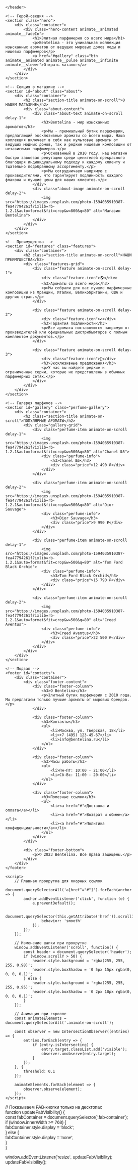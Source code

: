 <!DOCTYPE html>  
<html lang="ru">  
<head>  
    <meta charset="UTF-8">  
    <meta name="viewport" content="width=device-width, initial-scale=1.0">  
    <title>Bentelina - элитная парфюмерия со всего мира</title>  
    <link rel="stylesheet" href="https://cdnjs.cloudflare.com/ajax/libs/animate.css/4.1.1/animate.min.css">  
    <style>  
        /* Основные стили */  
        * {  
            margin: 0;  
            padding: 0;  
            box-sizing: border-box;  
            font-family: 'Montserrat', 'Arial', sans-serif;  
        }  
          
        body {  
            background-color: #f9f3f0;  
            color: #333;  
            line-height: 1.6;  
        }  
          
        .container {  
            max-width: 1200px;  
            margin: 0 auto;  
            padding: 0 20px;  
        }  
          
        /* Шапка сайта */  
        header {  
            background-color: rgba(255, 255, 255, 0.95);  
            padding: 15px 0;  
            position: fixed;  
            width: 100%;  
            z-index: 100;  
            box-shadow: 0 2px 10px rgba(0, 0, 0, 0.1);  
            transition: all 0.3s ease;  
        }  
          
        .header-content {  
            display: flex;  
            justify-content: space-between;  
            align-items: center;  
        }  
          
        .logo {  
            font-size: 28px;  
            font-weight: 700;  
            color: #b08e77;  
            letter-spacing: 1px;  
        }  
          
        nav ul {  
            display: flex;  
            list-style: none;  
        }  
          
        nav ul li {  
            margin-left: 30px;  
            position: relative;  
        }  
          
        nav ul li a {  
            color: #333;  
            text-decoration: none;  
            font-weight: 500;  
            transition: color 0.3s;  
            font-size: 16px;  
        }  
          
        nav ul li a:hover {  
            color: #b08e77;  
        }  
          
        nav ul li a::after {  
            content: '';  
            position: absolute;  
            width: 0;  
            height: 2px;  
            background: #b08e77;  
            bottom: -5px;  
            left: 0;  
            transition: width 0.3s;  
        }  
          
        nav ul li a:hover::after {  
            width: 100%;  
        }  
          
        /* Герой-секция */  
        .hero {  
            height: 100vh;  
            background: linear-gradient(rgba(0, 0, 0, 0.2), rgba(0, 0, 0, 0.2)),   
                        url('https://images.unsplash.com/photo-1592945403244-b3fbafd7f539?ixlib=rb-1.2.1&auto=format&fit=crop&w=1920&q=80') no-repeat center center/cover;  
            display: flex;  
            align-items: center;  
            text-align: center;  
            color: #fff;  
        }  
          
        .hero-content h1 {  
            font-size: 52px;  
            margin-bottom: 20px;  
            text-shadow: 0 2px 5px rgba(0, 0, 0, 0.3);  
        }  
          
        .hero-content p {  
            font-size: 22px;  
            margin-bottom: 30px;  
            max-width: 800px;  
            margin-left: auto;  
            margin-right: auto;  
            text-shadow: 0 1px 3px rgba(0, 0, 0, 0.3);  
        }  
          
        .btn {  
            display: inline-block;  
            background-color: #b08e77;  
            color: #fff;  
            padding: 14px 35px;  
            border-radius: 30px;  
            text-decoration: none;  
            font-weight: 600;  
            transition: all 0.3s;  
            border: 2px solid #b08e77;  
            text-transform: uppercase;  
            letter-spacing: 1px;  
            font-size: 14px;  
        }  
          
        .btn:hover {  
            background-color: transparent;  
            color: #fff;  
            transform: translateY(-3px);  
            box-shadow: 0 10px 20px rgba(0, 0, 0, 0.2);  
        }  
          
        /* Секция о магазине */  
        .about {  
            padding: 120px 0;  
            background-color: #fff;  
        }  
          
        .section-title {  
            text-align: center;  
            margin-bottom: 60px;  
            font-size: 36px;  
            color: #b08e77;  
            position: relative;  
        }  
          
        .section-title::after {  
            content: '';  
            display: block;  
            width: 80px;  
            height: 3px;  
            background: #b08e77;  
            margin: 15px auto 0;  
        }  
          
        .about-content {  
            display: flex;  
            align-items: center;  
            gap: 50px;  
        }  
          
        .about-text {  
            flex: 1;  
        }  
          
        .about-text h3 {  
            font-size: 28px;  
            margin-bottom: 20px;  
            color: #555;  
        }  
          
        .about-text p {  
            margin-bottom: 15px;  
            font-size: 16px;  
            color: #666;  
        }  
          
        .about-image {  
            flex: 1;  
            border-radius: 10px;  
            overflow: hidden;  
            box-shadow: 0 15px 30px rgba(0, 0, 0, 0.1);  
        }  
          
        .about-image img {  
            width: 100%;  
            height: auto;  
            display: block;  
            transition: transform 0.5s;  
        }  
          
        .about-image:hover img {  
            transform: scale(1.05);  
        }  
          
        /* Особенности */  
        .features {  
            padding: 100px 0;  
            background-color: #f9f3f0;  
        }  
          
        .features-grid {  
            display: grid;  
            grid-template-columns: repeat(auto-fit, minmax(300px, 1fr));  
            gap: 30px;  
        }  
          
        .feature {  
            background-color: #fff;  
            padding: 40px 30px;  
            border-radius: 10px;  
            text-align: center;  
            box-shadow: 0 5px 15px rgba(0, 0, 0, 0.05);  
            transition: all 0.3s;  
        }  
          
        .feature:hover {  
            transform: translateY(-10px);  
            box-shadow: 0 15px 30px rgba(0, 0, 0, 0.1);  
        }  
          
        .feature-icon {  
            font-size: 50px;  
            color: #b08e77;  
            margin-bottom: 20px;  
        }  
          
        .feature h3 {  
            margin-bottom: 15px;  
            font-size: 22px;  
            color: #555;  
        }  
          
        .feature p {  
            color: #777;  
            font-size: 15px;  
        }  
          
        /* Галерея парфюмов */  
        .perfume-gallery {  
            padding: 100px 0;  
            background-color: #fff;  
        }  
          
        .gallery-grid {  
            display: grid;  
            grid-template-columns: repeat(auto-fill, minmax(250px, 1fr));  
            gap: 25px;  
            margin-top: 50px;  
        }  
          
        .perfume-item {  
            position: relative;  
            border-radius: 10px;  
            overflow: hidden;  
            box-shadow: 0 5px 15px rgba(0, 0, 0, 0.1);  
            transition: all 0.3s;  
        }  
          
        .perfume-item:hover {  
            transform: translateY(-10px);  
            box-shadow: 0 15px 30px rgba(0, 0, 0, 0.15);  
        }  
          
        .perfume-item img {  
            width: 100%;  
            height: 300px;  
            object-fit: cover;  
            display: block;  
            transition: transform 0.5s;  
        }  
          
        .perfume-item:hover img {  
            transform: scale(1.1);  
        }  
          
        .perfume-info {  
            position: absolute;  
            bottom: 0;  
            left: 0;  
            right: 0;  
            background: linear-gradient(to top, rgba(0, 0, 0, 0.8), transparent);  
            padding: 20px;  
            color: #fff;  
        }  
          
        .perfume-info h3 {  
            font-size: 18px;  
            margin-bottom: 5px;  
        }  
          
        .perfume-info .price {  
            font-weight: 700;  
            font-size: 20px;  
            color: #b08e77;  
        }  
          
        /* Подвал */  
        footer {  
            background-color: #333;  
            padding: 70px 0 30px;  
            color: #fff;  
        }  
          
        .footer-content {  
            display: grid;  
            grid-template-columns: repeat(auto-fit, minmax(200px, 1fr));  
            gap: 40px;  
            margin-bottom: 50px;  
        }  
          
        .footer-column h3 {  
            font-size: 20px;  
            margin-bottom: 25px;  
            color: #b08e77;  
            position: relative;  
            padding-bottom: 10px;  
        }  
          
        .footer-column h3::after {  
            content: '';  
            position: absolute;  
            left: 0;  
            bottom: 0;  
            width: 40px;  
            height: 2px;  
            background: #b08e77;  
        }  
          
        .footer-column ul {  
            list-style: none;  
        }  
          
        .footer-column ul li {  
            margin-bottom: 12px;  
        }  
          
        .footer-column ul li a {  
            color: #ccc;  
            text-decoration: none;  
            transition: color 0.3s;  
        }  
          
        .footer-column ul li a:hover {  
            color: #b08e77;  
            padding-left: 5px;  
        }  
          
        .footer-bottom {  
            text-align: center;  
            padding-top: 30px;  
            border-top: 1px solid #444;  
            color: #999;  
            font-size: 14px;  
        }  
          
        /* Анимации */  
        .animate-on-scroll {  
            opacity: 0;  
            transform: translateY(30px);  
            transition: opacity 0.6s, transform 0.6s;  
        }  
          
        .animate-on-scroll.visible {  
            opacity: 1;  
            transform: translateY(0);  
        }  
          
        .delay-1 {  
            transition-delay: 0.2s;  
        }  
          
        .delay-2 {  
            transition-delay: 0.4s;  
        }  
          
        .delay-3 {  
            transition-delay: 0.6s;  
        }  
    </style>  
</head>  
<body>  
    <!-- Шапка сайта -->  
    <header>  
        <div class="container">  
            <div class="header-content">  
                <div class="logo">BENTELINA</div>  
  <header>  
    <div class="container">  
        <div class="header-content">  
            <div class="logo">BENTELINA</div>  
            <div class="header-actions">  
                <a href="#search" class="search-btn"><i class="fas fa-search"></i></a>  
                <a href="#profile" class="profile-btn"><i class="far fa-user"></i></a>  
            </div>  
        </div>  
    </div>  
</header>  
  
<style>  
    /* Обновлённые стили шапки */  
    header {  
        background-color: rgba(255, 255, 255, 0.98);  
        padding: 15px 0;  
        position: fixed;  
        width: 100%;  
        z-index: 100;  
        box-shadow: 0 2px 10px rgba(0, 0, 0, 0.1);  
    }  
      
    .header-content {  
        display: flex;  
        justify-content: space-between;  
        align-items: center;  
    }  
      
    .header-actions a {  
        color: #333;  
        font-size: 18px;  
        margin-left: 20px;  
        transition: color 0.3s;  
    }  
      
    .header-actions a:hover {  
        color: #b08e77;  
    }  
</style>  
  
    </header>  
  
    <!-- Герой-секция -->  
    <section class="hero">  
        <div class="container">  
            <div class="hero-content animate__animated animate__fadeIn">  
                <h1>Элитная парфюмерия со всего мира</h1>  
                <p>Bentelina - это уникальная коллекция изысканных ароматов от ведущих мировых домов моды и нишевых парфюмеров</p>  
                <a href="#gallery" class="btn animate__animated animate__pulse animate__infinite animate__slower">Открыть каталог</a>  
            </div>  
        </div>  
    </section>  
  
    <!-- Секция о магазине -->  
    <section id="about" class="about">  
        <div class="container">  
            <h2 class="section-title animate-on-scroll">О НАШЕМ МАГАЗИНЕ</h2>  
            <div class="about-content">  
                <div class="about-text animate-on-scroll delay-1">  
                    <h3>Bentelina - мир изысканных ароматов</h3>  
                    <p>Мы - премиальный бутик парфюмерии, предлагающий эксклюзивные ароматы со всего мира. Наша коллекция включает в себя как культовые ароматы от ведущих модных домов, так и редкие нишевые композиции от независимых парфюмеров.</p>  
                    <p>Основанный в 2010 году, наш магазин быстро завоевал репутацию среди ценителей прекрасного благодаря индивидуальному подходу к каждому клиенту и тщательно подобранному ассортименту.</p>  
                    <p>Мы сотрудничаем напрямую с производителями, что гарантирует подлинность каждого флакона и лучшие цены для наших клиентов.</p>  
                </div>  
                <div class="about-image animate-on-scroll delay-2">  
                    <img src="https://images.unsplash.com/photo-1594035910387-fea47794261f?ixlib=rb-1.2.1&auto=format&fit=crop&w=800&q=80" alt="Магазин Bentelina">  
                </div>  
            </div>  
        </div>  
    </section>  
  
    <!-- Преимущества -->  
    <section id="features" class="features">  
        <div class="container">  
            <h2 class="section-title animate-on-scroll">НАШИ ПРЕИМУЩЕСТВА</h2>  
            <div class="features-grid">  
                <div class="feature animate-on-scroll delay-1">  
                    <div class="feature-icon">🌎</div>  
                    <h3>Ароматы со всего мира</h3>  
                    <p>Мы собрали для вас лучшие парфюмерные композиции из Франции, Италии, Великобритании, США и других стран.</p>  
                </div>  
                  
                <div class="feature animate-on-scroll delay-2">  
                    <div class="feature-icon">✔️</div>  
                    <h3>Гарантия подлинности</h3>  
                    <p>Все ароматы поставляются напрямую от производителей или официальных дистрибьюторов с полным комплектом документов.</p>  
                </div>  
                  
                <div class="feature animate-on-scroll delay-3">  
                    <div class="feature-icon">💎</div>  
                    <h3>Эксклюзивные предложения</h3>  
                    <p>У нас вы найдете редкие и ограниченные серии, которые не представлены в обычных парфюмерных сетях.</p>  
                </div>  
            </div>  
        </div>  
    </section>  
  
    <!-- Галерея парфюмов -->  
    <section id="gallery" class="perfume-gallery">  
        <div class="container">  
            <h2 class="section-title animate-on-scroll">ПОПУЛЯРНЫЕ АРОМАТЫ</h2>  
            <div class="gallery-grid">  
                <div class="perfume-item animate-on-scroll delay-1">  
                    <img src="https://images.unsplash.com/photo-1594035910387-fea47794261f?ixlib=rb-1.2.1&auto=format&fit=crop&w=500&q=80" alt="Chanel №5">  
                    <div class="perfume-info">  
                        <h3>Chanel №5</h3>  
                        <div class="price">12 490 ₽</div>  
                    </div>  
                </div>  
                  
                <div class="perfume-item animate-on-scroll delay-2">  
                    <img src="https://images.unsplash.com/photo-1594035910387-fea47794261f?ixlib=rb-1.2.1&auto=format&fit=crop&w=500&q=80" alt="Dior Sauvage">  
                    <div class="perfume-info">  
                        <h3>Dior Sauvage</h3>  
                        <div class="price">9 990 ₽</div>  
                    </div>  
                </div>  
                  
                <div class="perfume-item animate-on-scroll delay-1">  
                    <img src="https://images.unsplash.com/photo-1594035910387-fea47794261f?ixlib=rb-1.2.1&auto=format&fit=crop&w=500&q=80" alt="Tom Ford Black Orchid">  
                    <div class="perfume-info">  
                        <h3>Tom Ford Black Orchid</h3>  
                        <div class="price">15 790 ₽</div>  
                    </div>  
                </div>  
                  
                <div class="perfume-item animate-on-scroll delay-2">  
                    <img src="https://images.unsplash.com/photo-1594035910387-fea47794261f?ixlib=rb-1.2.1&auto=format&fit=crop&w=500&q=80" alt="Creed Aventus">  
                    <div class="perfume-info">  
                        <h3>Creed Aventus</h3>  
                        <div class="price">22 500 ₽</div>  
                    </div>  
                </div>  
            </div>  
        </div>  
    </section>  
  
    <!-- Подвал -->  
    <footer id="contacts">  
        <div class="container">  
            <div class="footer-content">  
                <div class="footer-column">  
                    <h3>О Bentelina</h3>  
                    <p>Элитный бутик парфюмерии с 2010 года. Мы предлагаем только лучшие ароматы от мировых брендов.</p>  
                </div>  
                  
                <div class="footer-column">  
                    <h3>Контакты</h3>  
                    <ul>  
                        <li>Москва, ул. Тверская, 18</li>  
                        <li>+7 (495) 123-45-67</li>  
                        <li>info@bentelina.ru</li>  
                    </ul>  
                </div>  
                  
                <div class="footer-column">  
                    <h3>Часы работы</h3>  
                    <ul>  
                        <li>Пн-Пт: 10:00 - 21:00</li>  
                        <li>Сб-Вс: 11:00 - 20:00</li>  
                    </ul>  
                </div>  
                  
                <div class="footer-column">  
                    <h3>Полезные ссылки</h3>  
                    <ul>  
                        <li><a href="#">Доставка и оплата</a></li>  
                        <li><a href="#">Возврат и обмен</a></li>  
                        <li><a href="#">Политика конфиденциальности</a></li>  
                    </ul>  
                </div>  
            </div>  
              
            <div class="footer-bottom">  
                <p>© 2023 Bentelina. Все права защищены.</p>  
            </div>  
        </div>  
    </footer>  
  
    <script>  
        // Плавная прокрутка для якорных ссылок  
        document.querySelectorAll('a[href^="#"]').forEach(anchor => {  
            anchor.addEventListener('click', function (e) {  
                e.preventDefault();  
                  
                document.querySelector(this.getAttribute('href')).scrollIntoView({  
                    behavior: 'smooth'  
                });  
            });  
        });  
          
        // Изменение шапки при прокрутке  
        window.addEventListener('scroll', function() {  
            const header = document.querySelector('header');  
            if (window.scrollY > 50) {  
                header.style.background = 'rgba(255, 255, 255, 0.98)';  
                header.style.boxShadow = '0 5px 15px rgba(0, 0, 0, 0.1)';  
            } else {  
                header.style.background = 'rgba(255, 255, 255, 0.95)';  
                header.style.boxShadow = '0 2px 10px rgba(0, 0, 0, 0.1)';  
            }  
        });  
          
        // Анимация при скролле  
        const animateElements = document.querySelectorAll('.animate-on-scroll');  
          
        const observer = new IntersectionObserver((entries) => {  
            entries.forEach(entry => {  
                if (entry.isIntersecting) {  
                    entry.target.classList.add('visible');  
                    observer.unobserve(entry.target);  
                }  
            });  
        }, {  
            threshold: 0.1  
        });  
          
        animateElements.forEach(element => {  
            observer.observe(element);  
        });  
    </script>  
</body>  
</html>  
  
<!DOCTYPE html>  
<html lang="ru">  
<head>  
    <meta charset="UTF-8">  
    <meta name="viewport" content="width=device-width, initial-scale=1.0">  
    <title>Bentelina - элитная парфюмерия со всего мира</title>  
    <link rel="stylesheet" href="https://cdnjs.cloudflare.com/ajax/libs/font-awesome/6.0.0-beta3/css/all.min.css">  
    <link rel="stylesheet" href="https://cdnjs.cloudflare.com/ajax/libs/animate.css/4.1.1/animate.min.css">  
    <style>  
        /* (Предыдущие стили остаются без изменений) */  
  
        /* Стили для плавающих кнопок */  
        .fab-container {  
            position: fixed;  
            bottom: 30px;  
            right: 30px;  
            z-index: 999;  
            display: flex;  
            flex-direction: column;  
            align-items: flex-end;  
        }  
          
        .fab-main {  
            width: 60px;  
            height: 60px;  
            border-radius: 50%;  
            background: linear-gradient(135deg, #b08e77, #d4a992);  
            color: white;  
            display: flex;  
            align-items: center;  
            justify-content: center;  
            font-size: 24px;  
            box-shadow: 0 4px 20px rgba(176, 142, 119, 0.3);  
            cursor: pointer;  
            transition: all 0.3s;  
            position: relative;  
            z-index: 2;  
        }  
          
        .fab-main:hover {  
            transform: scale(1.1);  
            box-shadow: 0 6px 25px rgba(176, 142, 119, 0.4);  
        }  
          
        .fab-buttons {  
            display: flex;  
            flex-direction: column;  
            align-items: flex-end;  
            margin-bottom: 15px;  
            opacity: 0;  
            visibility: hidden;  
            transform: translateY(20px);  
            transition: all 0.3s;  
            position: absolute;  
            bottom: 70px;  
            right: 0;  
        }  
          
        .fab-buttons.show {  
            opacity: 1;  
            visibility: visible;  
            transform: translateY(0);  
        }  
          
        .fab-button {  
            width: 50px;  
            height: 50px;  
            border-radius: 50%;  
            background-color: white;  
            color: #b08e77;  
            display: flex;  
            align-items: center;  
            justify-content: center;  
            margin-top: 10px;  
            box-shadow: 0 3px 15px rgba(0, 0, 0, 0.1);  
            cursor: pointer;  
            transition: all 0.3s;  
            position: relative;  
        }  
          
        .fab-button:hover {  
            transform: scale(1.1);  
            background-color: #f5f5f5;  
        }  
          
        .fab-button .tooltip {  
            position: absolute;  
            right: 70px;  
            background-color: #333;  
            color: white;  
            padding: 5px 10px;  
            border-radius: 5px;  
            font-size: 12px;  
            white-space: nowrap;  
            opacity: 0;  
            visibility: hidden;  
            transition: all 0.3s;  
        }  
          
        .fab-button:hover .tooltip {  
            opacity: 1;  
            visibility: visible;  
            right: 60px;  
        }  
          
        .fab-button .badge {  
            position: absolute;  
            top: -5px;  
            right: -5px;  
            background-color: #e74c3c;  
            color: white;  
            border-radius: 50%;  
            width: 20px;  
            height: 20px;  
            display: flex;  
            align-items: center;  
            justify-content: center;  
            font-size: 10px;  
            font-weight: bold;  
        }  
    </style>  
</head>  
<body>  
    <!-- (Предыдущий HTML-код остается без изменений) -->  
  
    <!-- Плавающие кнопки -->  
    <div class="fab-container">  
        <div class="fab-buttons">  
            <div class="fab-button">  
                <i class="fas fa-shopping-cart"></i>  
                <span class="tooltip">Корзина (3)</span>  
                <span class="badge">3</span>  
            </div>  
            <div class="fab-button">  
                <i class="fas fa-heart"></i>  
                <span class="tooltip">Избранное</span>  
            </div>  
            <div class="fab-button">  
                <i class="fas fa-search"></i>  
                <span class="tooltip">Поиск</span>  
            </div>  
            <div class="fab-button">  
                <i class="fas fa-headset"></i>  
                <span class="tooltip">Поддержка</span>  
            </div>  
        </div>  
        <div class="fab-main" id="fabMain">  
            <i class="fas fa-plus"></i>  
        </div>  
    </div>  
  
    <script>  
        // (Предыдущий JavaScript код остается без изменений)  
  
        // Управление плавающими кнопками  
        const fabMain = document.getElementById('fabMain');  
        const fabButtons = document.querySelector('.fab-buttons');  
          
        fabMain.addEventListener('click', function() {  
            fabButtons.classList.toggle('show');  
            this.querySelector('i').classList.toggle('fa-plus');  
            this.querySelector('i').classList.toggle('fa-times');  
        });  
          
        // Закрывать кнопки при клике вне области  
        document.addEventListener('click', function(e) {  
            if (!e.target.closest('.fab-container')) {  
                fabButtons.classList.remove('show');  
                fabMain.querySelector('i').classList.remove('fa-times');  
                fabMain.querySelector('i').classList.add('fa-plus');  
            }  
        });  
    </script>  
</body>  
</html>  
  
<!-- ======= Секция "Категории парфюмерии" ======= -->  
<section id="categories" class="categories-section" style="padding: 80px 0; background-color: #fff;">  
  <div class="container">  
    <h2 class="section-title animate-on-scroll">Наши коллекции</h2>  
      
    <!-- Категория 1: Женские ароматы -->  
    <div class="category animate-on-scroll delay-1">  
      <h3 class="category-title">  
        <i class="fas fa-venus" style="color: #e83e8c; margin-right: 10px;"></i>  
        Женские ароматы  
        <a href="#women" class="view-all">Смотреть все →</a>  
      </h3>  
        
      <div class="products-grid">  
        <!-- Товар 1 -->  
        <div class="product-card">  
          <div class="product-badge">Хит</div>  
          <img src="https://via.placeholder.com/300x300?text=Chanel+No5" alt="Chanel №5">  
          <div class="product-info">  
            <h4>Chanel №5</h4>  
            <p class="brand">Chanel</p>  
            <div class="price">12 490 ₽ <span class="old-price">14 990 ₽</span></div>  
            <button class="add-to-cart">В корзину</button>  
          </div>  
        </div>  
          
        <!-- Товар 2 -->  
        <div class="product-card">  
          <img src="https://via.placeholder.com/300x300?text=Miss+Dior" alt="Miss Dior">  
          <div class="product-info">  
            <h4>Miss Dior</h4>  
            <p class="brand">Dior</p>  
            <div class="price">10 990 ₽</div>  
            <button class="add-to-cart">В корзину</button>  
          </div>  
        </div>  
          
        <!-- Товар 3 -->  
        <div class="product-card">  
          <div class="product-badge">New</div>  
          <img src="https://via.placeholder.com/300x300?text=Libre" alt="Libre">  
          <div class="product-info">  
            <h4>Libre</h4>  
            <p class="brand">Yves Saint Laurent</p>  
            <div class="price">11 790 ₽</div>  
            <button class="add-to-cart">В корзину</button>  
          </div>  
        </div>  
      </div>  
    </div>  
      
    <!-- Категория 2: Мужские ароматы -->  
    <div class="category animate-on-scroll delay-2">  
      <h3 class="category-title">  
        <i class="fas fa-mars" style="color: #3498db; margin-right: 10px;"></i>  
        Мужские ароматы  
        <a href="#men" class="view-all">Смотреть все →</a>  
      </h3>  
        
      <div class="products-grid">  
        <!-- Товар 1 -->  
        <div class="product-card">  
          <img src="https://via.placeholder.com/300x300?text=Sauvage" alt="Sauvage">  
          <div class="product-info">  
            <h4>Sauvage</h4>  
            <p class="brand">Dior</p>  
            <div class="price">9 990 ₽</div>  
            <button class="add-to-cart">В корзину</button>  
          </div>  
        </div>  
          
        <!-- Товар 2 -->  
        <div class="product-card">  
          <div class="product-badge">-20%</div>  
          <img src="https://via.placeholder.com/300x300?text=Bleu+de+Chanel" alt="Bleu de Chanel">  
          <div class="product-info">  
            <h4>Bleu de Chanel</h4>  
            <p class="brand">Chanel</p>  
            <div class="price">10 392 ₽ <span class="old-price">12 990 ₽</span></div>  
            <button class="add-to-cart">В корзину</button>  
          </div>  
        </div>  
          
        <!-- Товар 3 -->  
        <div class="product-card">  
          <img src="https://via.placeholder.com/300x300?text=Acqua+di+Gio" alt="Acqua di Gio">  
          <div class="product-info">  
            <h4>Acqua di Gio</h4>  
            <p class="brand">Giorgio Armani</p>  
            <div class="price">8 990 ₽</div>  
            <button class="add-to-cart">В корзину</button>  
          </div>  
        </div>  
      </div>  
    </div>  
      
    <!-- Категория 3: Нишевая парфюмерия -->  
    <div class="category animate-on-scroll delay-3">  
      <h3 class="category-title">  
        <i class="fas fa-star" style="color: #f1c40f; margin-right: 10px;"></i>  
        Нишевая коллекция  
        <a href="#niche" class="view-all">Смотреть все →</a>  
      </h3>  
        
      <div class="products-grid">  
        <!-- Товар 1 -->  
        <div class="product-card">  
          <div class="product-badge">Эксклюзив</div>  
          <img src="https://via.placeholder.com/300x300?text=Aventus" alt="Aventus">  
          <div class="product-info">  
            <h4>Aventus</h4>  
            <p class="brand">Creed</p>  
            <div class="price">22 500 ₽</div>  
            <button class="add-to-cart">В корзину</button>  
          </div>  
        </div>  
          
        <!-- Товар 2 -->  
        <div class="product-card">  
          <img src="https://via.placeholder.com/300x300?text=Black+Afgano" alt="Black Afgano">  
          <div class="product-info">  
            <h4>Black Afgano</h4>  
            <p class="brand">Nasomatto</p>  
            <div class="price">18 990 ₽</div>  
            <button class="add-to-cart">В корзину</button>  
          </div>  
        </div>  
          
        <!-- Товар 3 -->  
        <div class="product-card">  
          <img src="https://via.placeholder.com/300x300?text=Oud+Wood" alt="Oud Wood">  
          <div class="product-info">  
            <h4>Oud Wood</h4>  
            <p class="brand">Tom Ford</p>  
            <div class="price">24 990 ₽</div>  
            <button class="add-to-cart">В корзину</button>  
          </div>  
        </div>  
      </div>  
    </div>  
  </div>  
</section>  
  
<style>  
  /* Стили для секции категорий */  
  .categories-section {  
    padding: 80px 0;  
  }  
    
  .category {  
    margin-bottom: 60px;  
  }  
    
  .category-title {  
    display: flex;  
    align-items: center;  
    font-size: 24px;  
    margin-bottom: 25px;  
    padding-bottom: 10px;  
    border-bottom: 1px solid #eee;  
    color: #555;  
  }  
    
  .view-all {  
    margin-left: auto;  
    font-size: 14px;  
    color: #b08e77;  
    text-decoration: none;  
    transition: all 0.3s;  
  }  
    
  .view-all:hover {  
    color: #8a6d5b;  
    text-decoration: underline;  
  }  
    
  .products-grid {  
    display: grid;  
    grid-template-columns: repeat(auto-fill, minmax(280px, 1fr));  
    gap: 25px;  
  }  
    
  .product-card {  
    background: #fff;  
    border-radius: 10px;  
    overflow: hidden;  
    box-shadow: 0 5px 15px rgba(0,0,0,0.05);  
    transition: all 0.3s;  
    position: relative;  
  }  
    
  .product-card:hover {  
    transform: translateY(-5px);  
    box-shadow: 0 10px 25px rgba(0,0,0,0.1);  
  }  
    
  .product-badge {  
    position: absolute;  
    top: 10px;  
    right: 10px;  
    background: #b08e77;  
    color: white;  
    padding: 3px 10px;  
    border-radius: 20px;  
    font-size: 12px;  
    font-weight: bold;  
    z-index: 2;  
  }  
    
  .product-card img {  
    width: 100%;  
    height: 280px;  
    object-fit: cover;  
    border-bottom: 1px solid #f0f0f0;  
  }  
    
  .product-info {  
    padding: 20px;  
  }  
    
  .product-info h4 {  
    font-size: 18px;  
    margin-bottom: 5px;  
    color: #333;  
  }  
    
  .brand {  
    color: #777;  
    font-size: 14px;  
    margin-bottom: 10px;  
  }  
    
  .price {  
    font-weight: bold;  
    font-size: 18px;  
    color: #b08e77;  
    margin-bottom: 15px;  
  }  
    
  .old-price {  
    text-decoration: line-through;  
    color: #999;  
    font-size: 14px;  
    font-weight: normal;  
    margin-left: 8px;  
  }  
    
  .add-to-cart {  
    width: 100%;  
    padding: 10px;  
    background: #f5f5f5;  
    border: none;  
    border-radius: 5px;  
    color: #b08e77;  
    font-weight: 600;  
    cursor: pointer;  
    transition: all 0.3s;  
  }  
    
  .add-to-cart:hover {  
    background: #b08e77;  
    color: white;  
  }  
</style>  
  
<script>  
  // Обработчик для кнопок "В корзину"  
  document.querySelectorAll('.add-to-cart').forEach(button => {  
    button.addEventListener('click', function() {  
      const productCard = this.closest('.product-card');  
      const productName = productCard.querySelector('h4').textContent;  
        
      // Анимация добавления  
      this.textContent = '✓ Добавлено';  
      this.style.background = '#4CAF50';  
      this.style.color = 'white';  
        
      // Восстановление кнопки через 2 секунды  
      setTimeout(() => {  
        this.textContent = 'В корзину';  
        this.style.background = '#f5f5f5';  
        this.style.color = '#b08e77';  
      }, 2000);  
        
      // Здесь можно добавить логику добавления в корзину  
      console.log(`Товар "${productName}" добавлен в корзину`);  
        
      // Обновление счетчика в FAB-кнопке  
      const cartBadge = document.querySelector('.fab-button .badge');  
      cartBadge.textContent = parseInt(cartBadge.textContent) + 1;  
    });  
  });  
</script>  
  
<!-- Нижнее меню -->  
<nav class="bottom-nav">  
    <a href="#home" class="nav-item active">  
        <i class="fas fa-home"></i>  
        <span>Главная</span>  
    </a>  
    <a href="#catalog" class="nav-item">  
        <i class="fas fa-list"></i>  
        <span>Каталог</span>  
    </a>  
    <a href="#cart" class="nav-item cart-btn">  
        <i class="fas fa-shopping-cart"></i>  
        <span>Корзина</span>  
        <span class="cart-count">3</span>  
    </a>  
    <a href="#favorites" class="nav-item">  
        <i class="fas fa-heart"></i>  
        <span>Избранное</span>  
    </a>  
    <a href="#profile" class="nav-item">  
        <i class="far fa-user"></i>  
        <span>Профиль</span>  
    </a>  
</nav>  
  
<style>  
    /* Стили нижнего меню */  
    .bottom-nav {  
        position: fixed;  
        bottom: 0;  
        left: 0;  
        right: 0;  
        background: white;  
        display: flex;  
        justify-content: space-around;  
        padding: 10px 0;  
        box-shadow: 0 -2px 10px rgba(0, 0, 0, 0.1);  
        z-index: 999;  
    }  
      
    .nav-item {  
        display: flex;  
        flex-direction: column;  
        align-items: center;  
        text-decoration: none;  
        color: #777;  
        font-size: 12px;  
        transition: all 0.3s;  
        position: relative;  
        padding: 5px 10px;  
    }  
      
    .nav-item i {  
        font-size: 20px;  
        margin-bottom: 3px;  
    }  
      
    .nav-item.active {  
        color: #b08e77;  
    }  
      
    .nav-item:hover {  
        color: #b08e77;  
    }  
      
    .cart-count {  
        position: absolute;  
        top: -5px;  
        right: 0;  
        background: #e74c3c;  
        color: white;  
        border-radius: 50%;  
        width: 18px;  
        height: 18px;  
        display: flex;  
        align-items: center;  
        justify-content: center;  
        font-size: 10px;  
        font-weight: bold;  
    }  
      
    @media (min-width: 768px) {  
        .bottom-nav {  
            display: none; /* Скрываем на десктопах */  
        }  
    }  
</style>  
  
<script>  
    // Подсветка активного пункта меню  
    document.querySelectorAll('.nav-item').forEach(item => {  
        item.addEventListener('click', function() {  
            document.querySelectorAll('.nav-item').forEach(i => i.classList.remove('active'));  
            this.classList.add('active');  
        });  
    });  
</script>  
  
// Показываем FAB-кнопки только на десктопах  
function updateFabVisibility() {  
    const fabContainer = document.querySelector('.fab-container');  
    if (window.innerWidth >= 768) {  
        fabContainer.style.display = 'block';  
    } else {  
        fabContainer.style.display = 'none';  
    }  
}  
  
window.addEventListener('resize', updateFabVisibility);  
updateFabVisibility();  

